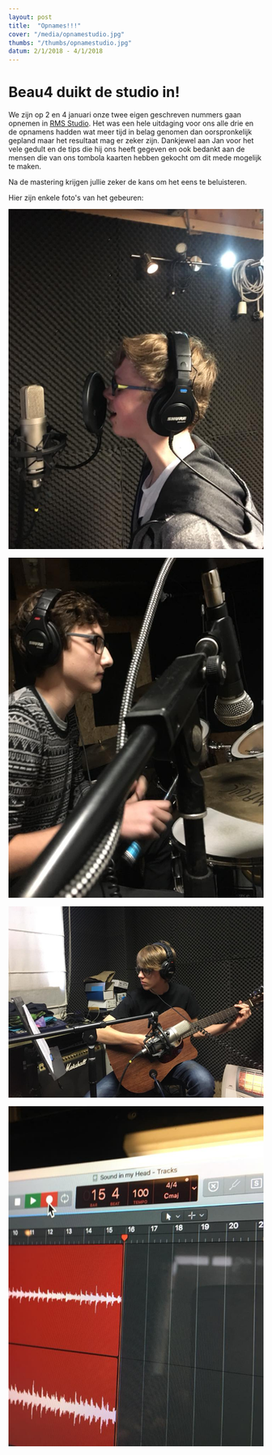 ```yaml
---
layout: post
title:  "Opnames!!!"
cover: "/media/opnamestudio.jpg"
thumbs: "/thumbs/opnamestudio.jpg"
datum: 2/1/2018 - 4/1/2018
---
```


# Beau4 duikt de studio in!

We zijn op 2 en 4 januari onze twee eigen geschreven nummers gaan opnemen in [RMS Studio](http://www.rms-studios.be/).
Het was een hele uitdaging voor ons alle drie en de opnamens hadden wat meer tijd in belag genomen dan oorspronkelijk gepland maar het resultaat mag er zeker zijn.
Dankjewel aan Jan voor het vele gedult en de tips die hij ons heeft gegeven en ook bedankt aan de mensen die van ons tombola kaarten hebben gekocht om dit mede mogelijk te maken.

Na de mastering krijgen jullie zeker de kans om het eens te beluisteren.

Hier zijn enkele foto's van het gebeuren:

![Senne in de studio](/media/senne-in-studio.jpg)

![Andert in de studio](/media/andert-in-studio.jpg)

![Joren in de studio](/media/joren-in-studio.jpg)

![Tijdens de opnamens](/media/in-studio.jpg)
